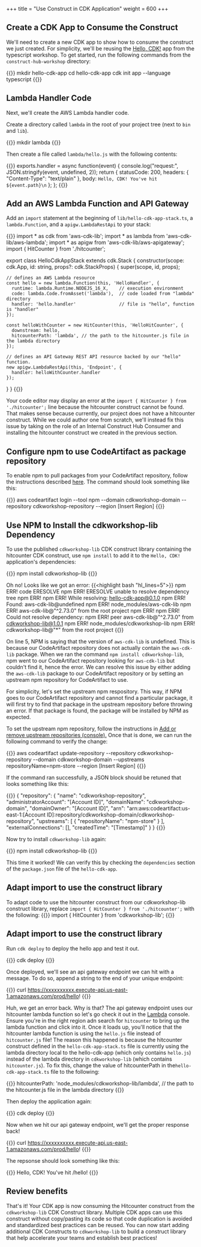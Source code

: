 +++
title = "Use Construct in CDK Application"
weight = 600
+++

## Create a CDK App to Consume the Construct
We'll need to create a new CDK app to show how to consume the construct we just created. For simplicity, we'll be reusing the [Hello, CDK!](../../20-typescript/30-hello-cdk.html) app from the typescript workshop. To get started, run the following commands from the `construct-hub-workshop` directory:

{{<highlight bash>}}
mkdir hello-cdk-app
cd hello-cdk-app
cdk init app --language typescript
{{</highlight>}}

## Lambda Handler Code
Next, we'll create the AWS Lambda handler code.

Create a directory called `lambda` in the root of your project tree (next to `bin` and `lib`).

{{<highlight bash>}}
mkdir lambda
{{</highlight>}}

Then create a file called `lambda/hello.js` with the following contents:

{{<highlight javascript>}}
exports.handler = async function(event) {
  console.log("request:", JSON.stringify(event, undefined, 2));
  return {
    statusCode: 200,
    headers: { "Content-Type": "text/plain" },
    body: `Hello, CDK! You've hit ${event.path}\n`
  };
};
{{</highlight>}}

## Add an AWS Lambda Function and API Gateway

Add an `import` statement at the beginning of `lib/hello-cdk-app-stack.ts`, a
`lambda.Function`, and a `apigw.LambdaRestApi` to your stack:


{{<highlight typescript >}}
import * as cdk from 'aws-cdk-lib';
import * as lambda from 'aws-cdk-lib/aws-lambda';
import * as apigw from 'aws-cdk-lib/aws-apigateway';
import { HitCounter } from './hitcounter';

export class HelloCdkAppStack extends cdk.Stack {
  constructor(scope: cdk.App, id: string, props?: cdk.StackProps) {
    super(scope, id, props);

    // defines an AWS Lambda resource
    const hello = new lambda.Function(this, 'HelloHandler', {
      runtime: lambda.Runtime.NODEJS_16_X,    // execution environment
      code: lambda.Code.fromAsset('lambda'),  // code loaded from "lambda" directory
      handler: 'hello.handler'                // file is "hello", function is "handler"
    });

    const helloWithCounter = new HitCounter(this, 'HelloHitCounter', {
      downstream: hello,
      hitcounterPath: 'lambda', // the path to the hitcounter.js file in the lambda directory
    });

    // defines an API Gateway REST API resource backed by our "hello" function.
    new apigw.LambdaRestApi(this, 'Endpoint', {
      handler: helloWithCounter.handler
    });
  }
}
{{</highlight>}}

Your code editor may display an error at the `import { HitCounter } from './hitcounter';` line because the hitcounter construct cannot be found. That makes sense because currently, our project does not have a hitcounter construct. While we could author one from scratch, we'll instead fix this issue by taking on the role of an Internal Construct Hub Consumer and installing the hitcounter construct we created in the previous section. 

## Configure npm to use CodeArtifact as package repository

To enable npm to pull packages from your CodeArtifact repository, follow the instructions described [here](https://docs.aws.amazon.com/codeartifact/latest/ug/npm-auth.html). The command should look something like this:

{{<highlight bash>}}
aws codeartifact login --tool npm --domain cdkworkshop-domain  --repository cdkworkshop-repository --region [Insert Region]
{{</highlight>}}

## Use NPM to Install the cdkworkshop-lib Dependency

To use the published `cdkworkshop-lib` CDK construct library containing the hitcounter CDK construct, use `npm install` to add it to the `Hello, CDK!` application's dependencies:

{{<highlight bash>}}
npm install cdkworkshop-lib
{{</highlight>}}

Oh no! Looks like we got an error:
{{<highlight bash "hl_lines=5">}}
npm ERR! code ERESOLVE
npm ERR! ERESOLVE unable to resolve dependency tree
npm ERR! 
npm ERR! While resolving: hello-cdk-app@0.1.0
npm ERR! Found: aws-cdk-lib@undefined
npm ERR! node_modules/aws-cdk-lib
npm ERR!   aws-cdk-lib@"^2.73.0" from the root project
npm ERR! 
npm ERR! Could not resolve dependency:
npm ERR! peer aws-cdk-lib@"^2.73.0" from cdkworkshop-lib@1.0.1
npm ERR! node_modules/cdkworkshop-lib
npm ERR!   cdkworkshop-lib@"*" from the root project
{{</highlight>}}

On line 5, NPM is saying that the version of `aws-cdk-lib` is undefined. This is because our CodeArtifact repository does not actually contain the `aws-cdk-lib` package. When we ran the command `npm install cdkworkshop-lib`, npm went to our CodeArtifact repository looking for `aws-cdk-lib` but couldn't find it, hence the error. We can resolve this issue by either adding the `aws-cdk-lib` package to our CodeArtifact repository or by setting an upstream npm repository for CodeArtifact to use. 

For simplicity, let's set the upstream npm respository. This way, if NPM goes to our CodeArtifact repository and cannot find a particular package, it will first try to find that package in the upstream repository before throwing an error. If that package is found, the package will be installed by NPM as expected.

To set the upstream npm repository, follow the instructions in <a href="https://docs.aws.amazon.com/codeartifact/latest/ug/repo-upstream-add.html#:~:text=external%20connection.-,Add%20or%20remove%20upstream%20repositories%20(console),-Perform%20the%20steps" target="_blank">Add or remove upstream repositories (console).</a> Once that is done, we can run the following command to verify the change:

{{<highlight bash>}}
aws codeartifact update-repository --repository cdkworkshop-repository --domain cdkworkshop-domain --upstreams repositoryName=npm-store --region [Insert Region]
{{</highlight>}}

If the command ran successfully, a JSON block should be retuned that looks something like this:

{{<highlight JSON>}}
{
  "repository": {
    "name": "cdkworkshop-repository",
    "administratorAccount": "[Account ID]",
    "domainName": "cdkworkshop-domain",
    "domainOwner": "[Account ID]",
    "arn": "arn:aws:codeartifact:us-east-1:[Account ID]:repository/cdkworkshop-domain/cdkworkshop-repository",
    "upstreams": [
      {
        "repositoryName": "npm-store"
      }
    ],
    "externalConnections": [],
    "createdTime": "[Timestamp]"
  }
}
{{</highlight>}}

Now try to install `cdkworkshop-lib` again:

{{<highlight bash>}}
npm install cdkworkshop-lib
{{</highlight>}}

This time it worked! We can verify this by checking the `dependencies` section of the `package.json` file of the `hello-cdk-app`.

## Adapt import to use the construct library

To adapt code to use the hitcounter construct from our cdkworkshop-lib construct library, replace `import { HitCounter } from './hitcounter';` with the following:
{{<highlight typescript>}}
import { HitCounter } from 'cdkworkshop-lib';
{{</highlight>}}

## Adapt import to use the construct library

Run `cdk deploy` to deploy the hello app and test it out.

{{<highlight bash>}}
cdk deploy
{{</highlight>}}

Once deployed, we'll see an api gateway endpoint we can hit with a message. To do so, append a string to the end of your unique endpoint:

{{<highlight bash>}}
curl https://xxxxxxxxxx.execute-api.us-east-1.amazonaws.com/prod/hello!
{{</highlight>}}

Huh, we get an error back. Why is that? The api gateway endpoint uses our hitcounter lambda function so let's go check it out in the <a href="https://console.aws.amazon.com/lambda" target="_blank">Lambda</a> console. Ensure you're in the right region adn search for `hitcounter` to bring up the lambda function and click into it. Once it loads up, you'll notice that the hitcounter lambda function is using the `hello.js` file instead of `hitcounter.js` file! The reason this happened is because the hitcounter construct defined in the `hello-cdk-app-stack.ts` file is currently using the lambda directory local to the hello-cdk-app (which only contains `hello.js`) instead of the lambda directory in `cdkworkshop-lib` (which contains `hitcounter.js`). To fix this, change the value of hitcounterPath in the`hello-cdk-app-stack.ts` file to the following:

{{<highlight typescript>}}
hitcounterPath: 'node_modules/cdkworkshop-lib/lambda', // the path to the hitcounter.js file in the lambda directory
{{</highlight>}}

Then deploy the application again:

{{<highlight bash>}}
cdk deploy
{{</highlight>}}

Now when we hit our api gateway endpoint, we'll get the proper response back!

{{<highlight bash>}}
curl https://xxxxxxxxxx.execute-api.us-east-1.amazonaws.com/prod/hello!
{{</highlight>}}

The repsonse should look something like this:

{{<highlight bash>}}
Hello, CDK! You've hit /hello!
{{</highlight>}}

## Review benefits

That's it! Your CDK app is now consuming the Hitcounter construct from the `cdkworkshop-lib` CDK Construct library. Multiple CDK apps can use this construct without copy/pasting its code so that code duplication is avoided and standardized best practices can be reused. You can now start adding additional CDK Constructs to `cdkworkshop-lib` to build a construct library that help accelerate your teams and establish best practices!
